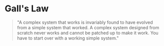 # Gall's Law

> "A complex system that works is invariably found to have evolved from a simple system that worked. A complex system designed from scratch never works and cannot be patched up to make it work. You have to start over with a working simple system."